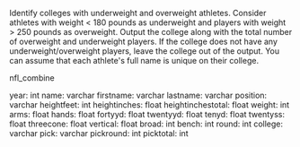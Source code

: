 Identify colleges with underweight and overweight athletes. Consider athletes with weight < 180 pounds as underweight and players with weight > 250 pounds as overweight. Output the college along with the total number of overweight and underweight players. If the college does not have any underweight/overweight players, leave the college out of the output. You can assume that each athlete's full name is unique on their college.


nfl_combine

year:
int
name:
varchar
firstname:
varchar
lastname:
varchar
position:
varchar
heightfeet:
int
heightinches:
float
heightinchestotal:
float
weight:
int
arms:
float
hands:
float
fortyyd:
float
twentyyd:
float
tenyd:
float
twentyss:
float
threecone:
float
vertical:
float
broad:
int
bench:
int
round:
int
college:
varchar
pick:
varchar
pickround:
int
picktotal:
int


```sql


```